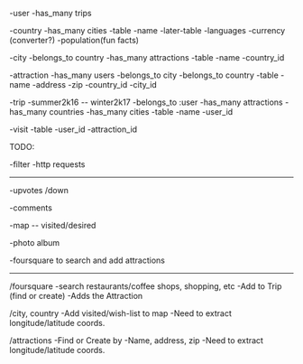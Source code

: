 -user
  -has_many trips

-country
  -has_many cities
  -table
    -name
  -later-table
    -languages
    -currency (converter?)
    -population(fun facts)

-city
  -belongs_to country
  -has_many attractions
  -table
    -name
    -country_id

<!-- -destination  -- join table
  -belongs_to city
  -belongs_to country -->


-attraction
  -has_many users
  -belongs_to city
  -belongs_to country
  -table
    -name
    -address
    -zip
    -country_id
    -city_id

-trip
  -summer2k16 -- winter2k17
  -belongs_to :user
  -has_many attractions
  -has_many countries
  -has_many cities
  -table
    -name
    -user_id

-visit
  -table
    -user_id
    -attraction_id



TODO:

<!-- -Navbar -->

<!-- -Angular via Bower -->
<!--
  -Ui-Router

  -Templates -->

-filter
  -http requests






----------------------------------------

-upvotes /down

-comments

-map -- visited/desired

-photo album

-foursquare to search and add attractions

------------------------------------------

/foursquare
  -search restaurants/coffee shops, shopping, etc
  -Add to Trip (find or create)
    -Adds the Attraction

/city, country
  -Add visited/wish-list to map
  -Need to extract longitude/latitude coords.

/attractions
  -Find or Create by
    -Name, address, zip
      -Need to extract longitude/latitude coords.
      
